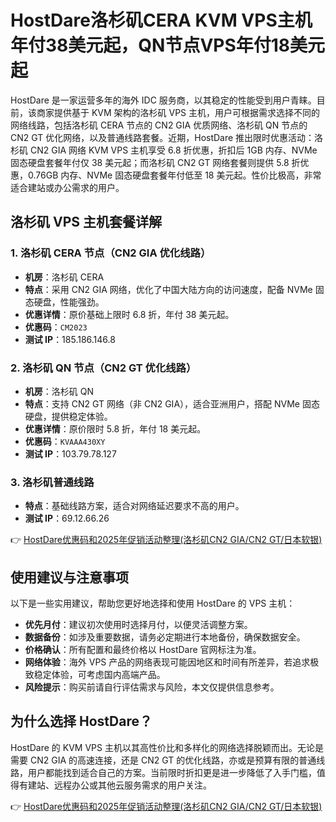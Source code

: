 # HostDare洛杉矶CERA KVM VPS主机年付38美元起，QN节点VPS年付18美元起

HostDare 是一家运营多年的海外 IDC 服务商，以其稳定的性能受到用户青睐。目前，该商家提供基于 KVM 架构的洛杉矶 VPS 主机，用户可根据需求选择不同的网络线路，包括洛杉矶 CERA 节点的 CN2 GIA 优质网络、洛杉矶 QN 节点的 CN2 GT 优化网络，以及普通线路套餐。近期，HostDare 推出限时优惠活动：洛杉矶 CN2 GIA 网络 KVM VPS 主机享受 6.8 折优惠，折扣后 1GB 内存、NVMe 固态硬盘套餐年付仅 38 美元起；而洛杉矶 CN2 GT 网络套餐则提供 5.8 折优惠，0.76GB 内存、NVMe 固态硬盘套餐年付低至 18 美元起。性价比极高，非常适合建站或办公需求的用户。

## 洛杉矶 VPS 主机套餐详解

### 1. 洛杉矶 CERA 节点（CN2 GIA 优化线路）
- **机房**：洛杉矶 CERA  
- **特点**：采用 CN2 GIA 网络，优化了中国大陆方向的访问速度，配备 NVMe 固态硬盘，性能强劲。  
- **优惠详情**：原价基础上限时 6.8 折，年付 38 美元起。  
- **优惠码**：`CM2023`  
- **测试 IP**：185.186.146.8  

### 2. 洛杉矶 QN 节点（CN2 GT 优化线路）
- **机房**：洛杉矶 QN  
- **特点**：支持 CN2 GT 网络（非 CN2 GIA），适合亚洲用户，搭配 NVMe 固态硬盘，提供稳定体验。  
- **优惠详情**：原价限时 5.8 折，年付 18 美元起。  
- **优惠码**：`KVAAA430XY`  
- **测试 IP**：103.79.78.127  

### 3. 洛杉矶普通线路
- **特点**：基础线路方案，适合对网络延迟要求不高的用户。  
- **测试 IP**：69.12.66.26  

👉 [HostDare优惠码和2025年促销活动整理(洛杉矶CN2 GIA/CN2 GT/日本软银)](https://bit.ly/hostdare)

## 使用建议与注意事项
以下是一些实用建议，帮助您更好地选择和使用 HostDare 的 VPS 主机：

- **优先月付**：建议初次使用时选择月付，以便灵活调整方案。  
- **数据备份**：如涉及重要数据，请务必定期进行本地备份，确保数据安全。  
- **价格确认**：所有配置和最终价格以 HostDare 官网标注为准。  
- **网络体验**：海外 VPS 产品的网络表现可能因地区和时间有所差异，若追求极致稳定体验，可考虑国内高端产品。  
- **风险提示**：购买前请自行评估需求与风险，本文仅提供信息参考。  

## 为什么选择 HostDare？
HostDare 的 KVM VPS 主机以其高性价比和多样化的网络选择脱颖而出。无论是需要 CN2 GIA 的高速连接，还是 CN2 GT 的优化线路，亦或是预算有限的普通线路，用户都能找到适合自己的方案。当前限时折扣更是进一步降低了入手门槛，值得有建站、远程办公或其他云服务需求的用户关注。

👉 [HostDare优惠码和2025年促销活动整理(洛杉矶CN2 GIA/CN2 GT/日本软银)](https://bit.ly/hostdare)
